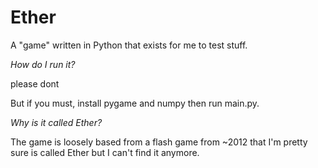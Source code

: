 # Ether
A "game" written in Python that exists for me to test stuff.

*How do I run it?*

please dont

But if you must, install pygame and numpy then run main.py.

*Why is it called Ether?*

The game is loosely based from a flash game from ~2012 that I'm pretty sure is called Ether but I can't find it anymore.

